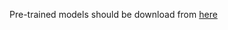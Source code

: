 Pre-trained models should be download from [here](https://github.com/chenyaofo/pytorch-cifar-models)
